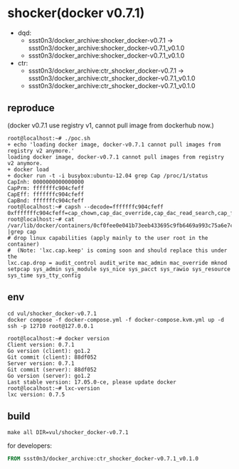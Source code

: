 # shocker(docker v0.7.1)

* dqd: 
    * ssst0n3/docker_archive:shocker_docker-v0.7.1 -> ssst0n3/docker_archive:shocker_docker-v0.7.1_v0.1.0
    * ssst0n3/docker_archive:shocker_docker-v0.7.1_v0.1.0
* ctr: 
    * ssst0n3/docker_archive:ctr_shocker_docker-v0.7.1 -> ssst0n3/docker_archive:ctr_shocker_docker-v0.7.1_v0.1.0
    * ssst0n3/docker_archive:ctr_shocker_docker-v0.7.1_v0.1.0

## reproduce

(docker v0.7.1 use registry v1, cannot pull image from dockerhub now.)

```shell
root@localhost:~# ./poc.sh 
+ echo 'loading docker image, docker-v0.7.1 cannot pull images from registry v2 anymore.'
loading docker image, docker-v0.7.1 cannot pull images from registry v2 anymore.
+ docker load
+ docker run -t -i busybox:ubuntu-12.04 grep Cap /proc/1/status
CapInh:	0000000000000000
CapPrm:	fffffffc904cfeff
CapEff:	fffffffc904cfeff
CapBnd:	fffffffc904cfeff
root@localhost:~# capsh --decode=fffffffc904cfeff
0xfffffffc904cfeff=cap_chown,cap_dac_override,cap_dac_read_search,cap_fowner,cap_fsetid,cap_kill,cap_setgid,cap_setuid,cap_linux_immutable,cap_net_bind_service,cap_net_broadcast,cap_net_admin,cap_net_raw,cap_ipc_lock,cap_ipc_owner,cap_sys_chroot,cap_sys_ptrace,cap_sys_boot,cap_lease,cap_setfcap,cap_syslog,35,36,37,38,39,40,41,42,43,44,45,46,47,48,49,50,51,52,53,54,55,56,57,58,59,60,61,62,63
root@localhost:~# cat /var/lib/docker/containers/0cf0fee0e041b73eeb433695c9fb6469a993c75a6e7c998c1f8091a90c59eca7/config.lxc  |grep cap
# drop linux capabilities (apply mainly to the user root in the container)
#  (Note: 'lxc.cap.keep' is coming soon and should replace this under the
lxc.cap.drop = audit_control audit_write mac_admin mac_override mknod setpcap sys_admin sys_module sys_nice sys_pacct sys_rawio sys_resource sys_time sys_tty_config
```

## env

```shell
cd vul/shocker_docker-v0.7.1
docker compose -f docker-compose.yml -f docker-compose.kvm.yml up -d
ssh -p 12710 root@127.0.0.1
```

```shell
root@localhost:~# docker version
Client version: 0.7.1
Go version (client): go1.2
Git commit (client): 88df052
Server version: 0.7.1
Git commit (server): 88df052
Go version (server): go1.2
Last stable version: 17.05.0-ce, please update docker
root@localhost:~# lxc-version 
lxc version: 0.7.5
```

## build

```shell
make all DIR=vul/shocker_docker-v0.7.1
```

for developers:

```dockerfile
FROM ssst0n3/docker_archive:ctr_shocker_docker-v0.7.1_v0.1.0
```
